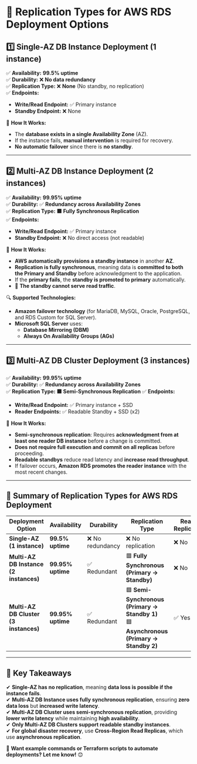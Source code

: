 # **📌 Replication Types for AWS RDS Deployment Options**

## **1️⃣ Single-AZ DB Instance Deployment (1 instance)**

✅ **Availability:** **99.5% uptime**  
✅ **Durability:** ❌ **No data redundancy**  
✅ **Replication Type:** ❌ **None** (No standby, no replication)  
✅ **Endpoints:**

- **Write/Read Endpoint:** ✅ Primary instance
- **Standby Endpoint:** ❌ None

📝 **How It Works:**

- The **database exists in a single Availability Zone** (AZ).
- If the instance fails, **manual intervention** is required for recovery.
- **No automatic failover** since there is **no standby**.

---

## **2️⃣ Multi-AZ DB Instance Deployment (2 instances)**

✅ **Availability:** **99.95% uptime**  
✅ **Durability:** ✅ **Redundancy across Availability Zones**  
✅ **Replication Type:** **🟥 Fully Synchronous Replication**  
✅ **Endpoints:**

- **Write/Read Endpoint:** ✅ Primary instance
- **Standby Endpoint:** ❌ No direct access (not readable)

📝 **How It Works:**

- **AWS automatically provisions a standby instance** in another **AZ**.
- **Replication is fully synchronous**, meaning data is **committed to both the Primary and Standby** before acknowledgment to the application.
- If the **primary fails**, the **standby is promoted to primary** automatically.
- 🚫 **The standby cannot serve read traffic**.

🔍 **Supported Technologies:**

- **Amazon failover technology** (for MariaDB, MySQL, Oracle, PostgreSQL, and RDS Custom for SQL Server).
- **Microsoft SQL Server** uses:
  - **Database Mirroring (DBM)**
  - **Always On Availability Groups (AGs)**

---

## **3️⃣ Multi-AZ DB Cluster Deployment (3 instances)**

✅ **Availability:** **99.95% uptime**  
✅ **Durability:** ✅ **Redundancy across Availability Zones**  
✅ **Replication Type:** **🟥 Semi-Synchronous Replication**
✅ **Endpoints:**

- **Write/Read Endpoint:** ✅ Primary instance + SSD
- **Reader Endpoints:** ✅ Readable Standby + SSD (x2)

📝 **How It Works:**

- **Semi-synchronous replication**: Requires **acknowledgment from at least one reader DB instance** before a change is committed.
- **Does not require full execution and commit on all replicas** before proceeding.
- **Readable standbys** reduce read latency and **increase read throughput**.
- If failover occurs, **Amazon RDS promotes the reader instance** with the most recent changes.

---

## **📌 Summary of Replication Types for AWS RDS Deployment**

| **Deployment Option**                  | **Availability**  | **Durability**   | **Replication Type**                                                                         | **Read Replicas?** | **Failover?** | **Endpoints**                                                 |
| -------------------------------------- | ----------------- | ---------------- | -------------------------------------------------------------------------------------------- | ------------------ | ------------- | ------------------------------------------------------------- |
| **Single-AZ (1 instance)**             | **99.5% uptime**  | ❌ No redundancy | ❌ No replication                                                                            | ❌ No              | ❌ Manual     | ✅ Primary (Read/Write)                                       |
| **Multi-AZ DB Instance (2 instances)** | **99.95% uptime** | ✅ Redundant     | 🟥 **Fully Synchronous (Primary → Standby)**                                                 | ❌ No              | ✅ Automatic  | ✅ Primary (Read/Write)                                       |
| **Multi-AZ DB Cluster (3 instances)**  | **99.95% uptime** | ✅ Redundant     | 🟩 **Semi-Synchronous (Primary → Standby 1)** <br> 🟦 **Asynchronous (Primary → Standby 2)** | ✅ Yes (2)         | ✅ Automatic  | ✅ Primary (Read/Write) <br> ✅ Reader (x2 Readable Standbys) |

---

## **🎯 Key Takeaways**

✔ **Single-AZ has no replication**, meaning **data loss is possible if the instance fails**.  
✔ **Multi-AZ DB Instance uses fully synchronous replication**, ensuring **zero data loss** but **increased write latency**.  
✔ **Multi-AZ DB Cluster uses semi-synchronous replication**, providing **lower write latency** while maintaining **high availability**.  
✔ **Only Multi-AZ DB Clusters support readable standby instances**.  
✔ **For global disaster recovery**, use **Cross-Region Read Replicas**, which use **asynchronous replication**.

🚀 **Want example commands or Terraform scripts to automate deployments? Let me know!** 😊
